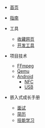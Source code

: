 * [首页](/sidebar/first.md)

* [指南](/sidebar/docsify.md)
* 工具
  * [收藏网页](/tool/web_pages.md)
  * [开发工具](/tool/development_tools.md)

* 项目技术
  * [FFmpeg](/project_technical/FFmpeg/ffmpeg.md)
  * [Qemu](/project_technical/Qemu/qemu.md)
  * [Android](/project_technical/Android/android.md)
    * [NFC](/project_technical/Android/NFC/NFC.md)
    * [USB](/project_technical/Android/USB/USB.md)

* 嵌入式成长手册
  * [面试](/Embedded/interview/interview.md)
  * [简历](/Embedded/resume/resume.md)
  * [技能学习](/skill_learn/skill_learning.md)
